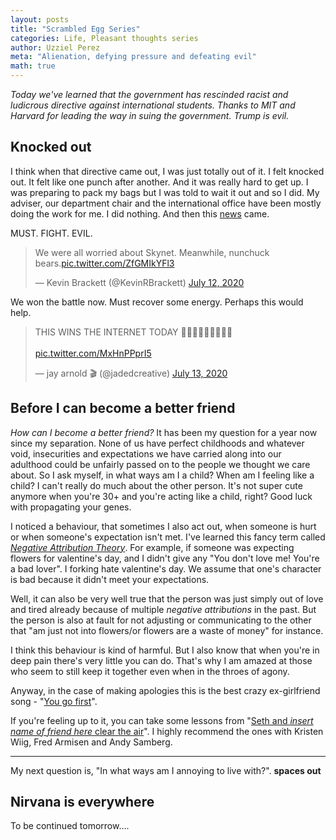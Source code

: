 ```yaml
---
layout: posts
title: "Scrambled Egg Series"
categories: Life, Pleasant thoughts series
author: Uzziel Perez
meta: "Alienation, defying pressure and defeating evil"
math: true
---
```


*Today we've learned that the government has rescinded racist and ludicrous directive against international students. Thanks to MIT and Harvard for leading the way in suing the government. Trump is evil.*

## Knocked out

I think when that directive came out, I was just totally out of it. I felt knocked out. It felt like one punch after another. And it was really hard to get up. I was preparing to pack my bags but I was told to wait it out and so I did. My adviser, our department chair and the international office have been mostly doing the work for me. I did nothing. And then this [news](https://twitter.com/thecrimson/status/1283116935853506560) came.

MUST. FIGHT. EVIL.
<blockquote class="twitter-tweet"><p lang="en" dir="ltr">We were all worried about Skynet. Meanwhile, nunchuck bears.<a href="https://t.co/ZfGMIkYFl3">pic.twitter.com/ZfGMIkYFl3</a></p>&mdash; Kevin Brackett (@KevinRBrackett) <a href="https://twitter.com/KevinRBrackett/status/1282379703014305792?ref_src=twsrc%5Etfw">July 12, 2020</a></blockquote> <script async src="https://platform.twitter.com/widgets.js" charset="utf-8"></script>

We won the battle now. Must recover some energy. Perhaps this would help.

<blockquote class="twitter-tweet"><p lang="en" dir="ltr">THIS WINS THE INTERNET TODAY 🤣😂🤣👏🏼👏🏼👏🏼<br><br> <a href="https://t.co/MxHnPPprI5">pic.twitter.com/MxHnPPprI5</a></p>&mdash; jay arnold 🎬 (@jadedcreative) <a href="https://twitter.com/jadedcreative/status/1282738941607784449?ref_src=twsrc%5Etfw">July 13, 2020</a></blockquote> <script async src="https://platform.twitter.com/widgets.js" charset="utf-8"></script>

## Before I can become a better friend

*How can I become a better friend?*
It has been my question for a year now since my separation. None of us have perfect childhoods and whatever void, insecurities and expectations we have carried along into our adulthood could be unfairly passed on to the people we thought we care about. So I ask myself, in what ways am I a child? When am I feeling like a child? I can't really do much about the other person. It's not super cute anymore when you're 30+ and you're acting like a child, right? Good luck with propagating your genes.

I noticed a behaviour, that sometimes I also act out, when someone is hurt or when someone's expectation isn't met. I've learned this fancy term called *[Negative Attribution Theory](https://estherperel.com/blog/how-to-fix-the-fights-youre-sick-of-having)*. For example, if someone was expecting flowers for valentine's day, and I didn't give any "You don't love me! You're a bad lover". I forking hate valentine's day. We assume that one's character is bad because it didn't meet your expectations.

Well, it can also be very well true that the person was just simply out of love and tired already because of multiple *negative attributions* in the past. But the person is also at fault for not adjusting or communicating to the other that "am just not into flowers/or flowers are a waste of money" for instance.

I think this behaviour is kind of harmful. But I also know that when you're in deep pain there's very little you can do. That's why I am amazed at those who seem to still keep it together even when in the throes of agony.

Anyway, in the case of making apologies this is the best crazy ex-girlfriend song - "[You go first](https://www.youtube.com/watch?v=k-anbK8DUOw)".

If you're feeling up to it, you can take some lessons from "[Seth and *insert name of friend here* clear the air](https://www.youtube.com/results?search_query=seth+and+kristen+clear+the+air)". I highly recommend the ones with Kristen Wiig, Fred Armisen and Andy Samberg.

---

My next question is, "In what ways am I annoying to live with?". **spaces out**

## Nirvana is everywhere

To be continued tomorrow.... 
